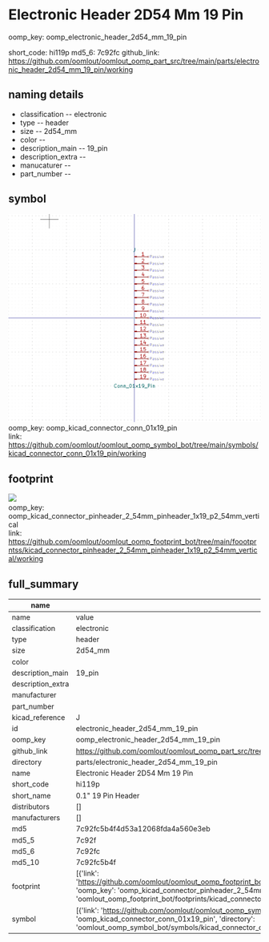 # Electronic Header 2D54 Mm 19 Pin
oomp_key: oomp_electronic_header_2d54_mm_19_pin 


short_code: hi119p
md5_6: 7c92fc
github_link: https://github.com/oomlout/oomlout_oomp_part_src/tree/main/parts/electronic_header_2d54_mm_19_pin/working
## naming details
* classification -- electronic
* type -- header
* size -- 2d54_mm
* color -- 
* description_main -- 19_pin
* description_extra -- 
* manucaturer -- 
* part_number -- 



## symbol

![](symbol/0/working/working_600.png)  
oomp_key: oomp_kicad_connector_conn_01x19_pin  
link: https://github.com/oomlout/oomlout_oomp_symbol_bot/tree/main/symbols/kicad_connector_conn_01x19_pin/working  

## footprint

![](footprint/0/working/working_600.png)  
oomp_key: oomp_kicad_connector_pinheader_2_54mm_pinheader_1x19_p2_54mm_vertical  
link: https://github.com/oomlout/oomlout_oomp_footprint_bot/tree/main/foootprntss/kicad_connector_pinheader_2_54mm_pinheader_1x19_p2_54mm_vertical/working  

## full_summary
| name | value | 
| --- | --- | 
| name | value | 
| classification | electronic | 
| type | header | 
| size | 2d54_mm | 
| color |  | 
| description_main | 19_pin | 
| description_extra |  | 
| manufacturer |  | 
| part_number |  | 
| kicad_reference | J | 
| id | electronic_header_2d54_mm_19_pin | 
| oomp_key | oomp_electronic_header_2d54_mm_19_pin | 
| github_link | https://github.com/oomlout/oomlout_oomp_part_src/tree/main/parts/electronic_header_2d54_mm_19_pin/working | 
| directory | parts/electronic_header_2d54_mm_19_pin | 
| name | Electronic Header 2D54 Mm 19 Pin | 
| short_code | hi119p | 
| short_name | 0.1" 19 Pin Header | 
| distributors | [] | 
| manufacturers | [] | 
| md5 | 7c92fc5b4f4d53a12068fda4a560e3eb | 
| md5_5 | 7c92f | 
| md5_6 | 7c92fc | 
| md5_10 | 7c92fc5b4f | 
| footprint | [{'link': 'https://github.com/oomlout/oomlout_oomp_footprint_bot/tree/main/foootprntss/kicad_connector_pinheader_2_54mm_pinheader_1x19_p2_54mm_vertical', 'oomp_key': 'oomp_kicad_connector_pinheader_2_54mm_pinheader_1x19_p2_54mm_vertical', 'directory': 'oomlout_oomp_footprint_bot/footprints/kicad_connector_pinheader_2_54mm_pinheader_1x19_p2_54mm_vertical//working/working.kicad_mod'}] | 
| symbol | [{'link': 'https://github.com/oomlout/oomlout_oomp_symbol_bot/tree/main/symbols/kicad_connector_conn_01x19_pin', 'oomp_key': 'oomp_kicad_connector_conn_01x19_pin', 'directory': 'oomlout_oomp_symbol_bot/symbols/kicad_connector_conn_01x19_pin//working/working.kicad_sym'}] | 
